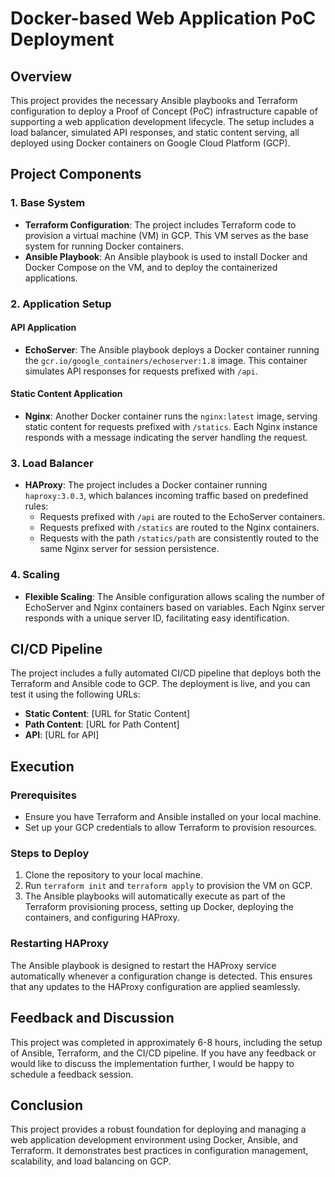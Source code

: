 # Docker-based Web Application PoC Deployment

## Overview

This project provides the necessary Ansible playbooks and Terraform configuration to deploy a Proof of Concept (PoC) infrastructure capable of supporting a web application development lifecycle. The setup includes a load balancer, simulated API responses, and static content serving, all deployed using Docker containers on Google Cloud Platform (GCP).

## Project Components

### 1. Base System
- **Terraform Configuration**: The project includes Terraform code to provision a virtual machine (VM) in GCP. This VM serves as the base system for running Docker containers.
- **Ansible Playbook**: An Ansible playbook is used to install Docker and Docker Compose on the VM, and to deploy the containerized applications.

### 2. Application Setup

#### API Application
- **EchoServer**: The Ansible playbook deploys a Docker container running the `gcr.io/google_containers/echoserver:1.8` image. This container simulates API responses for requests prefixed with `/api`.

#### Static Content Application
- **Nginx**: Another Docker container runs the `nginx:latest` image, serving static content for requests prefixed with `/statics`. Each Nginx instance responds with a message indicating the server handling the request.

### 3. Load Balancer
- **HAProxy**: The project includes a Docker container running `haproxy:3.0.3`, which balances incoming traffic based on predefined rules:
  - Requests prefixed with `/api` are routed to the EchoServer containers.
  - Requests prefixed with `/statics` are routed to the Nginx containers.
  - Requests with the path `/statics/path` are consistently routed to the same Nginx server for session persistence.

### 4. Scaling
- **Flexible Scaling**: The Ansible configuration allows scaling the number of EchoServer and Nginx containers based on variables. Each Nginx server responds with a unique server ID, facilitating easy identification.

## CI/CD Pipeline

The project includes a fully automated CI/CD pipeline that deploys both the Terraform and Ansible code to GCP. The deployment is live, and you can test it using the following URLs:

- **Static Content**: [URL for Static Content]
- **Path Content**: [URL for Path Content]
- **API**: [URL for API]

## Execution

### Prerequisites
- Ensure you have Terraform and Ansible installed on your local machine.
- Set up your GCP credentials to allow Terraform to provision resources.

### Steps to Deploy
1. Clone the repository to your local machine.
2. Run `terraform init` and `terraform apply` to provision the VM on GCP.
3. The Ansible playbooks will automatically execute as part of the Terraform provisioning process, setting up Docker, deploying the containers, and configuring HAProxy.

### Restarting HAProxy
The Ansible playbook is designed to restart the HAProxy service automatically whenever a configuration change is detected. This ensures that any updates to the HAProxy configuration are applied seamlessly.

## Feedback and Discussion

This project was completed in approximately 6-8 hours, including the setup of Ansible, Terraform, and the CI/CD pipeline. If you have any feedback or would like to discuss the implementation further, I would be happy to schedule a feedback session.

## Conclusion
This project provides a robust foundation for deploying and managing a web application development environment using Docker, Ansible, and Terraform. It demonstrates best practices in configuration management, scalability, and load balancing on GCP.
